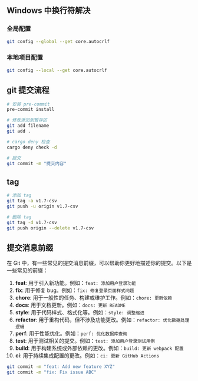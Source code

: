 
## Windows 中换行符解决
### 全局配置
```sh
git config --global --get core.autocrlf
```

### 本地项目配置
```sh
git config --local --get core.autocrlf
```

## git 提交流程
```sh
# 安装 pre-commit
pre-commit install

# 修改添加到暂存区
git add filename
git add .

# cargo deny 检查
cargo deny check -d

# 提交
git commit -m "提交内容"
```

## tag
```sh
# 添加 tag
git tag -a v1.7-csv
git push -u origin v1.7-csv

# 删除 tag
git tag -d v1.7-csv
git push origin --delete v1.7-csv
```
## 提交消息前缀
在 Git 中，有一些常见的提交消息前缀，可以帮助你更好地描述你的提交。以下是一些常见的前缀：

1. **feat**: 用于引入新功能。例如：`feat: 添加用户登录功能`
2. **fix**: 用于修复 bug。例如：`fix: 修复登录页面样式问题`
3. **chore**: 用于一般性的任务、构建或维护工作。例如：`chore: 更新依赖`
4. **docs**: 用于文档更新。例如：`docs: 更新 README`
5. **style**: 用于代码样式、格式化等。例如：`style: 调整缩进`
6. **refactor**: 用于重构代码，但不涉及功能更改。例如：`refactor: 优化数据处理逻辑`
7. **perf**: 用于性能优化。例如：`perf: 优化数据库查询`
8. **test**: 用于测试相关的提交。例如：`test: 添加用户登录测试用例`
9. **build**: 用于构建系统或外部依赖的更改。例如：`build: 更新 webpack 配置`
10. **ci**: 用于持续集成配置的更改。例如：`ci: 更新 GitHub Actions`


```sh
git commit -m "feat: Add new feature XYZ"
git commit -m "fix: Fix issue ABC"
```
